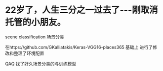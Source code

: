 # 22岁了，人生三分之一过去了---刚取消托管的小朋友。
scene classification 场景分类

在https://github.com/GKalliatakis/Keras-VGG16-places365 基础上
进行了修改和整理了环境配置

QAQ 找了好久场景分类的与训练模型

